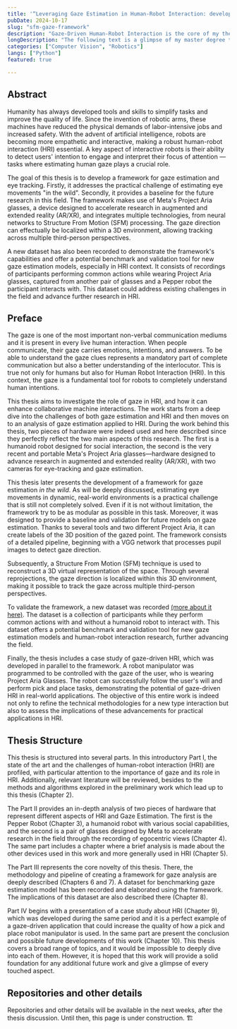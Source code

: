 ```yaml
---
title: '“Leveraging Gaze Estimation in Human-Robot Interaction: development of a Framework for Eye Tracking in the Wild”'
pubDate: 2024-10-17
slug: "sfm-gaze-framework"
description: "Gaze-Driven Human-Robot Interaction is the core of my thesis."
longDescription: "The following text is a glimpse of my master degree thesis in Computer Engineering. During its development, I applied the gaze direction on human-robot interaction, using a humanoid robot and two pair of eye-tracking glasses to build a pipeline for estimate it in common - not laboratory-based - environments."
categories: ["Computer Vision", "Robotics"]
langs: ["Python"]
featured: true

---
```


## Abstract

Humanity has always developed tools and skills to simplify tasks and improve the quality of life. Since the invention of robotic arms, these machines have reduced the physical demands of labor-intensive jobs and increased safety. With the advent of artificial intelligence, robots are becoming more empathetic and interactive, making a robust human-robot interaction (HRI) essential. A key aspect of interactive robots is their ability to detect users' intention to engage and interpret their focus of attention — tasks where estimating human gaze plays a crucial role.

The goal of this thesis is to develop a framework for gaze estimation and eye tracking. Firstly, it addresses the practical challenge of estimating eye movements "in the wild". Secondly, it provides a baseline for the future research in this field. The framework makes use of Meta's Project Aria glasses, a device designed to accelerate research in augmented and extended reality (AR/XR), and integrates multiple technologies, from neural networks to Structure From Motion (SFM) processing. The gaze direction can effectually be localized within a 3D environment, allowing tracking across multiple third-person perspectives.

A new dataset has also been recorded to demonstrate the framework's capabilities and offer a potential benchmark and validation tool for new gaze estimation models, especially in HRI context. It consists of recordings of participants performing common actions while wearing Project Aria glasses, captured from another pair of glasses and a Pepper robot the participant interacts with. This dataset could address existing challenges in the field and advance further research in HRI.

## Preface

The gaze is one of the most important non-verbal communication mediums and it is present in every live human interaction. When people communicate, their gaze carries emotions, intentions, and answers. To be able to understand the gaze clues represents a mandatory part of complete communication but also a better understanding of the interlocutor. This is true not only for humans but also for Human Robot Interaction (HRI). In this context, the gaze is a fundamental tool for robots to completely understand human intentions.

This thesis aims to investigate the role of gaze in HRI, and how it can enhance collaborative machine interactions. The work starts from a deep dive into the challenges of both gaze estimation and HRI and then moves on to an analysis of gaze estimation applied to HRI. During the work behind this thesis, two pieces of hardware were indeed used and here described since they perfectly reflect the two main aspects of this research. The first is a humanoid robot designed for social interaction, the second is the very recent and portable Meta's Project Aria glasses—hardware designed to advance research in augmented and extended reality (AR/XR), with two cameras for eye-tracking and gaze estimation.

This thesis later presents the development of a framework for gaze estimation _in the wild_. As will be deeply discussed, estimating eye movements in dynamic, real-world environments is a practical challenge that is still not completely solved. Even if it is not without limitation, the framework try to be as modular as possible in this task. Moreover, it was designed to provide a baseline and validation for future models on gaze estimation. Thanks to several tools and two different Project Aria, it can create labels of the 3D position of the gazed point. The framework consists of a detailed pipeline, beginning with a VGG network that processes pupil images to detect gaze direction.

Subsequently, a Structure From Motion (SFM) technique is used to reconstruct a 3D virtual representation of the space. Through several reprojections, the gaze direction is localized within this 3D environment, making it possible to track the gaze across multiple third-person perspectives.

To validate the framework, a new dataset was recorded [(more about it here)](/gaze-dataset). The dataset is a collection of participants while they perform common actions with and without a humanoid robot to interact with. This dataset offers a potential benchmark and validation tool for new gaze estimation models and human-robot interaction research, further advancing the field.

Finally, the thesis includes a case study of gaze-driven HRI, which was developed in parallel to the framework. A robot manipulator was programmed to be controlled with the gaze of the user, who is wearing Project Aria Glasses. The robot can successfully follow the user's will and perform pick and place tasks, demonstrating the potential of gaze-driven HRI in real-world applications. The objective of this entire work is indeed not only to refine the technical methodologies for a new type interaction but also to assess the implications of these advancements for practical applications in HRI.

## Thesis Structure

This thesis is structured into several parts. In this introductory Part I, the state of the art and the challenges of human-robot interaction (HRI) are profiled, with particular attention to the importance of gaze and its role in HRI. Additionally, relevant literature will be reviewed, besides to the methods and algorithms explored in the preliminary work which lead up to this thesis (Chapter 2).

The Part II provides an in-depth analysis of two pieces of hardware that represent different aspects of HRI and Gaze Estimation. The first is the Pepper Robot (Chapter 3), a humanoid robot with various social capabilities, and the second is a pair of glasses designed by Meta to accelerate research in the field through the recording of egocentric views (Chapter 4). The same part includes a chapter where a brief analysis is made about the other devices used in this work and more generally used in HRI (Chapter 5).

The Part III represents the core novelty of this thesis. There, the methodology and pipeline of creating a framework for gaze analysis are deeply described (Chapters 6 and 7).
A dataset for benchmarking gaze estimation model has been recorded and elaborated using the framework. The implications of this dataset are also described there (Chapter 8).

Part IV begins with a presentation of a case study about HRI (Chapter 9), which was developed during the same period and it is a perfect example of a gaze-driven application that could increase the quality of how a pick and place robot manipulator is used.
In the same part are present the conclusion and possible future developments of this work (Chapter 10). This thesis covers a broad range of topics, and it would be impossible to deeply dive into each of them. However, it is hoped that this work will provide a solid foundation for any additional future work and give a glimpse of every touched aspect.

## Repositories and other details

Repositories and other details will be available in the next weeks, after the thesis discussion. Until then, this page is under construction. 🏗️